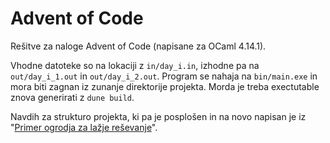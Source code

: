 # Advent of Code
Rešitve za naloge Advent of Code (napisane za OCaml 4.14.1).

Vhodne datoteke so na lokaciji z `in/day_i.in`, izhodne pa na `out/day_i_1.out` in `out/day_i_2.out`. 
Program se nahaja na `bin/main.exe` in mora biti zagnan iz zunanje direktorije projekta. Morda je treba exectutable znova generirati z `dune build`. 

Navdih za strukturo projekta, ki pa je posplošen in na novo napisan je iz "[Primer ogrodja za lažje reševanje](https://github.com/jO-Osko/AdventOfCodeOcaml)".
